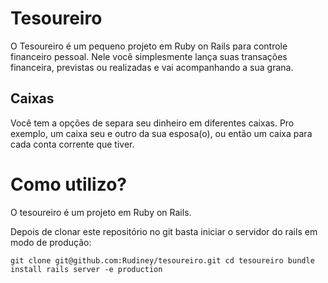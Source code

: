 Tesoureiro
==========
O Tesoureiro é um pequeno projeto em Ruby on Rails para controle financeiro pessoal.
Nele você simplesmente lança suas transações financeira, previstas ou realizadas e vai acompanhando a sua grana.

## Caixas ##
Você tem a opções de separa seu dinheiro em diferentes caixas. Pro exemplo, um caixa seu e outro da sua esposa(o), ou então um caixa para cada conta corrente que tiver.

# Como utilizo? 
O tesoureiro é um projeto em Ruby on Rails. 

Depois de clonar este repositório no git basta iniciar o servidor do rails em modo de produção:


`
git clone git@github.com:Rudiney/tesoureiro.git
cd tesoureiro
bundle install
rails server -e production
`